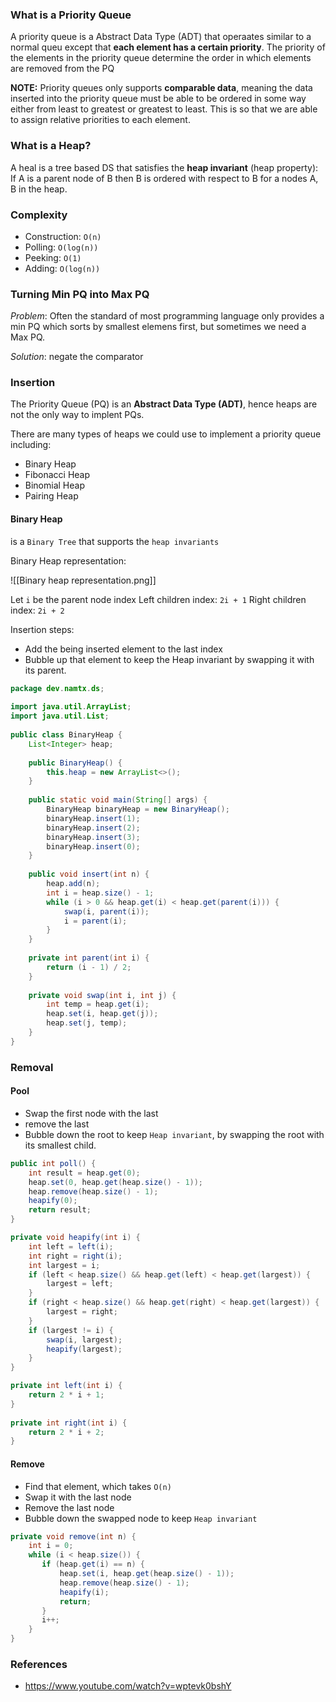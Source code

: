 
### What is a Priority Queue
A priority queue is a Abstract Data Type (ADT) that operaates similar to a normal queu except that **each element has a certain priority**. The priority of the elements in the priority queue determine the order in which elements are removed from the PQ

**NOTE:** Priority queues only supports **comparable data**, meaning the data inserted into the priority queue must be able to be ordered in some way either from least to greatest or greatest to least. This is so that we are able to assign relative priorities to each element.

### What is a Heap?

A heal is a tree based DS that satisfies the **heap invariant** (heap property):
If A is a parent node of B then B is ordered with respect to B for a nodes A, B in the heap.


### Complexity
- Construction: `O(n)`
- Polling: `O(log(n))`
- Peeking: `O(1)`
- Adding: `O(log(n))`

### Turning Min PQ into Max PQ
_Problem_: Often the standard of most programming language only provides a min PQ which sorts by smallest elemens first, but sometimes we need a Max PQ.

_Solution_: negate the comparator

### Insertion
The Priority Queue (PQ) is an **Abstract Data Type (ADT)**, hence heaps are not the only way to implent PQs.

There are many types of heaps we could use to implement a priority queue including:
- Binary Heap
- Fibonacci Heap
- Binomial Heap
- Pairing Heap

#### Binary Heap
is a `Binary Tree` that supports the `heap invariants`

Binary Heap representation:

![[Binary heap representation.png]]

Let `i` be the parent node index
Left children index: `2i + 1`
Right children index: `2i + 2`

Insertion steps:
- Add the being inserted element to the last index
- Bubble up that element to keep the Heap invariant by swapping it with its parent.

```java
package dev.namtx.ds;  
  
import java.util.ArrayList;  
import java.util.List;  
  
public class BinaryHeap {  
	List<Integer> heap;  
 
	public BinaryHeap() {  
		this.heap = new ArrayList<>();  
	}  
 
	public static void main(String[] args) {  
		BinaryHeap binaryHeap = new BinaryHeap();  
		binaryHeap.insert(1);  
		binaryHeap.insert(2);  
		binaryHeap.insert(3);  
		binaryHeap.insert(0);  
	}  
 
	public void insert(int n) {  
		heap.add(n);  
		int i = heap.size() - 1;  
		while (i > 0 && heap.get(i) < heap.get(parent(i))) {  
			swap(i, parent(i));  
			i = parent(i);  
		}
	}
	
	private int parent(int i) {  
		return (i - 1) / 2;  
	}  
 
	private void swap(int i, int j) {  
		int temp = heap.get(i);  
		heap.set(i, heap.get(j));  
		heap.set(j, temp);  
	}
}
```

### Removal

#### Pool
- Swap the first node with the last
- remove the last
- Bubble down the root to keep `Heap invariant`, by swapping the root with its smallest child.

```java
public int poll() {  
	int result = heap.get(0);  
	heap.set(0, heap.get(heap.size() - 1));  
	heap.remove(heap.size() - 1);  
	heapify(0);  
	return result;  
}

private void heapify(int i) {  
	int left = left(i);  
	int right = right(i);  
	int largest = i;  
	if (left < heap.size() && heap.get(left) < heap.get(largest)) {  
		largest = left;  
	}  
	if (right < heap.size() && heap.get(right) < heap.get(largest)) {  
		largest = right;  
	}  
	if (largest != i) {  
		swap(i, largest);  
		heapify(largest);  
	}  
}  

private int left(int i) {  
	return 2 * i + 1;  
}  
  
private int right(int i) {  
	return 2 * i + 2;  
}
```

#### Remove
- Find that element, which takes `O(n)`
- Swap it with the last node
- Remove the last node
- Bubble down the swapped node to keep `Heap invariant`

```java
private void remove(int n) {
    int i = 0;
    while (i < heap.size()) {
 	   if (heap.get(i) == n) {
 		   heap.set(i, heap.get(heap.size() - 1));
 		   heap.remove(heap.size() - 1);
 		   heapify(i);
 		   return;
 	   }
 	   i++;
    }
}
```

### References
- https://www.youtube.com/watch?v=wptevk0bshY